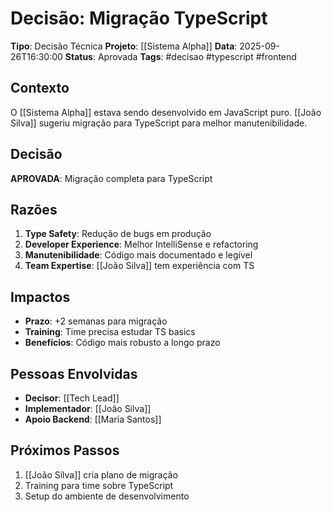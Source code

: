 # Decisão: Migração TypeScript

**Tipo**: Decisão Técnica
**Projeto**: [[Sistema Alpha]]
**Data**: 2025-09-26T16:30:00
**Status**: Aprovada
**Tags**: #decisao #typescript #frontend

## Contexto

O [[Sistema Alpha]] estava sendo desenvolvido em JavaScript puro.
[[João Silva]] sugeriu migração para TypeScript para melhor manutenibilidade.

## Decisão

**APROVADA**: Migração completa para TypeScript

## Razões

1. **Type Safety**: Redução de bugs em produção
2. **Developer Experience**: Melhor IntelliSense e refactoring
3. **Manutenibilidade**: Código mais documentado e legível
4. **Team Expertise**: [[João Silva]] tem experiência com TS

## Impactos

- **Prazo**: +2 semanas para migração
- **Training**: Time precisa estudar TS basics
- **Benefícios**: Código mais robusto a longo prazo

## Pessoas Envolvidas

- **Decisor**: [[Tech Lead]]
- **Implementador**: [[João Silva]]
- **Apoio Backend**: [[Maria Santos]]

## Próximos Passos

1. [[João Silva]] cria plano de migração
2. Training para time sobre TypeScript
3. Setup do ambiente de desenvolvimento